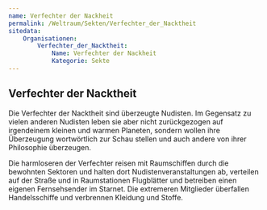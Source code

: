 ```yaml
---
name: Verfechter der Nackheit
permalink: /Weltraum/Sekten/Verfechter_der_Nacktheit
sitedata:
    Organisationen:
        Verfechter_der_Nacktheit:
            Name: Verfechter der Nackheit
            Kategorie: Sekte
---
```


## Verfechter der Nacktheit

Die Verfechter der Nacktheit sind überzeugte Nudisten. Im Gegensatz zu vielen anderen Nudisten leben sie aber nicht zurückgezogen auf irgendeinem kleinen und warmen Planeten, sondern wollen ihre Überzeugung wortwörtlich zur Schau stellen und auch andere von ihrer Philosophie überzeugen.

Die harmloseren der Verfechter reisen mit Raumschiffen durch die bewohnten Sektoren und halten dort Nudistenveranstaltungen ab, verteilen auf der Straße und in Raumstationen Flugblätter und betreiben einen eigenen Fernsehsender im Starnet. Die extremeren Mitglieder überfallen Handelsschiffe und verbrennen Kleidung und Stoffe.
